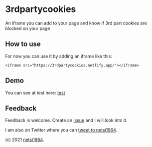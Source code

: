 # 3rdpartycookies
An iframe you can add to your page and know if 3rd part cookies are blocked on your page

## How to use
For now you can use it by adding an iframe like this:

```
<iframe src="https://3rdpartycookies.netlify.app/"></iframe>
```

## Demo

You can see at test here: [test](https://3rdpartycookies.netlify.app/test.html")

## Feedback
Feedback is welcome. Create an [issue](https://github.com/netsi1964/3rdpartycookies/issues) and I will look into it.

I am also on Twitter where you can [tweet to netsi1964](https://twitter.com/netsi1964).

(c) 2021 [netsi1964](https://twitter.com/netsi1964).